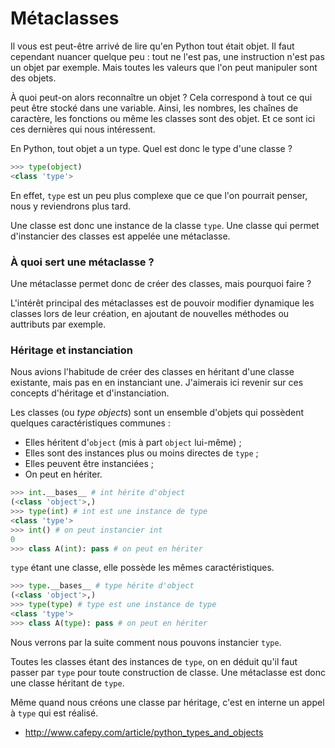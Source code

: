 # Métaclasses

Il vous est peut-être arrivé de lire qu'en Python tout était objet. Il faut cependant nuancer quelque peu : tout ne l'est pas, une instruction n'est pas un objet par exemple. Mais toutes les valeurs que l'on peut manipuler sont des objets.

À quoi peut-on alors reconnaître un objet ? Cela correspond à tout ce qui peut être stocké dans une variable. Ainsi, les nombres, les chaînes de caractère, les fonctions ou même les classes sont des objet. Et ce sont ici ces dernières qui nous intéressent.

En Python, tout objet a un type. Quel est donc le type d'une classe ?

```python
>>> type(object)
<class 'type'>
```

En effet, `type` est un peu plus complexe que ce que l'on pourrait penser, nous y reviendrons plus tard.

Une classe est donc une instance de la classe `type`. Une classe qui permet d'instancier des classes est appelée une métaclasse.


### À quoi sert une métaclasse ?

Une métaclasse permet donc de créer des classes, mais pourquoi faire ?

L'intérêt principal des métaclasses est de pouvoir modifier dynamique les classes lors de leur création, en ajoutant de nouvelles méthodes ou auttributs par exemple.


### Héritage et instanciation

Nous avions l'habitude de créer des classes en héritant d'une classe existante, mais pas en en instanciant une.
J'aimerais ici revenir sur ces concepts d'héritage et d'instanciation.

Les classes (ou *type objects*) sont un ensemble d'objets qui possèdent quelques caractéristiques communes :

- Elles héritent d'`object` (mis à part `object` lui-même) ;
- Elles sont des instances plus ou moins directes de `type` ;
- Elles peuvent être instanciées ;
- On peut en hériter.

```python
>>> int.__bases__ # int hérite d'object
(<class 'object'>,)
>>> type(int) # int est une instance de type
<class 'type'>
>>> int() # on peut instancier int
0
>>> class A(int): pass # on peut en hériter
```

`type` étant une classe, elle possède les mêmes caractéristiques.

```python
>>> type.__bases__ # type hérite d'object
(<class 'object'>,)
>>> type(type) # type est une instance de type
<class 'type'>
>>> class A(type): pass # on peut en hériter
```

Nous verrons par la suite comment nous pouvons instancier `type`.

Toutes les classes étant des instances de `type`, on en déduit qu'il faut passer par `type` pour toute construction de classe.
Une métaclasse est donc une classe héritant de `type`.

Même quand nous créons une classe par héritage, c'est en interne un appel à `type` qui est réalisé.

- http://www.cafepy.com/article/python_types_and_objects
